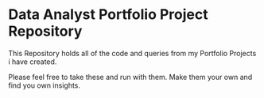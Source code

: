 # Data Analyst Portfolio Project Repository

This Repository holds all of the code and queries from my Portfolio Projects i have created.

Please feel free to take these and run with them. Make them your own and find you own insights.

